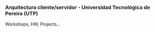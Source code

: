 <h3>Arquitectura cliente/servidor - Universidad Tecnológica de Pereira (UTP)</h3>
Workshops, HW, Projects...
